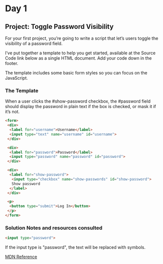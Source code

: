 # Day 1

## Project: Toggle Password Visibility

For your first project, you’re going to write a script that let’s users toggle the visibility of a password field.

I’ve put together a template to help you get started, available at the Source Code link below as a single HTML document. Add your code down in the footer.

The template includes some basic form styles so you can focus on the JavaScript.

### The Template

When a user clicks the #show-password checkbox, the #password field should display the password in plain text if the box is checked, or mask it if it’s not.

```HTML
<form>
 <div>
  <label for="username">Username</label>
  <input type="text" name="username" id="username">
 </div>

 <div>
  <label for="password">Password</label>
  <input type="password" name="password" id="password">
 </div>

 <div>
  <label for="show-password">
   <input type="checkbox" name="show-passwords" id="show-password">
   Show password
  </label>
 </div>

 <p>
  <button type="submit">Log In</button>
 </p>
</form>
```

### Solution Notes and resources consulted

```HTML
<input type="password">
```

If the input type is "password", the text will be replaced with symbols.

[MDN Reference](https://developer.mozilla.org/en-US/docs/Web/HTML/Element/input/password "Input element, type='password'")
